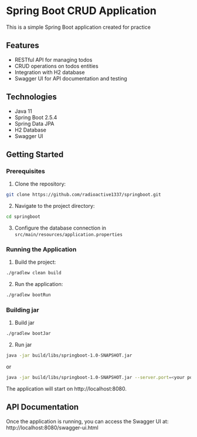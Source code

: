 # Spring Boot CRUD Application

This is a simple Spring Boot application created for practice

## Features

- RESTful API for managing todos
- CRUD operations on todos entities
- Integration with H2 database
- Swagger UI for API documentation and testing

## Technologies

- Java 11
- Spring Boot 2.5.4
- Spring Data JPA
- H2 Database
- Swagger UI

## Getting Started

### Prerequisites

1. Clone the repository:
~~~bash
git clone https://github.com/radioactive1337/springboot.git
~~~
2. Navigate to the project directory:
~~~bash
cd springboot
~~~
3. Configure the database connection in `src/main/resources/application.properties`

### Running the Application

1. Build the project:
~~~bash
./gradlew clean build
~~~
2. Run the application:
~~~bash
./gradlew bootRun
~~~

### Building jar

1. Build jar
~~~bash
./gradlew bootJar
~~~
2. Run jar
~~~bash
java -jar build/libs/springboot-1.0-SNAPSHOT.jar
~~~
or
~~~bash
java -jar build/libs/springboot-1.0-SNAPSHOT.jar --server.port=<your port>
~~~

The application will start on http://localhost:8080.

## API Documentation

Once the application is running, you can access the Swagger UI at: http://localhost:8080/swagger-ui.html

